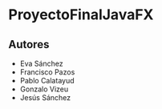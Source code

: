 # ProyectoFinalJavaFX

## Autores

- Eva Sánchez
- Francisco Pazos
- Pablo Calatayud
- Gonzalo Vizeu
- Jesús Sánchez